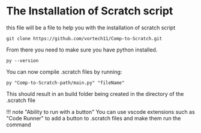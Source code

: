 # The Installation of Scratch script

this file will be a file to help you with the installation of scratch script

```shell
git clone https://github.com/vortech11/Comp-to-Scratch.git
```

From there you need to make sure you have python installed.

```shell
py --version
```

You can now compile .scratch files by running:

```shell
py "Comp-to-Scratch-path/main.py" "fileName"
```

This should result in an build folder being created in the directory of the .scratch file

!!! note "Ability to run with a button"
    You can use vscode extensions such as "Code Runner" to add a button to .scratch files and make them run the command